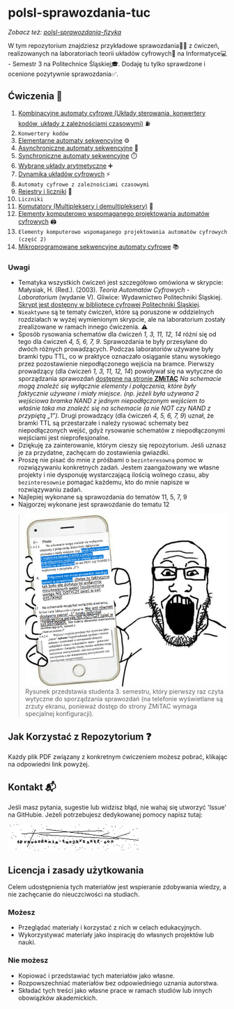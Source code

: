 # polsl-sprawozdania-tuc

*Zobacz też: [polsl-sprawozdania-fizyka](https://github.com/krzsztfwtk/polsl-sprawozdania-fizyka)*

W tym repozytorium znajdziesz przykładowe sprawozdania👩‍🔬 z ćwiczeń, realizowanych na laboratoriach teorii układów cyfrowych🔢 na Informatyce💻 - Semestr 3 na Politechnice Śląskiej🎓. Dodaję tu tylko sprawdzone i ocenione pozytywnie sprawozdania✅.

## Ćwiczenia 🔌

1. [Kombinacyjne automaty cyfrowe (Układy sterowania, konwertery kodów, układy z zależnościami czasowymi)](./sources/kombinacyjne_automaty_cyfrowe.pdf) ⛽
2. `Konwertery kodów`
3. [Elementarne automaty sekwencyjne](./sources/elementarne_automaty_sekwencyjne.pdf) ⚙️
4. [Asynchroniczne automaty sekwencyjne](./sources/asynchroniczne_automaty_sekwencyjne.pdf) 🔄
5. [Synchroniczne automaty sekwencyjne](./sources/synchroniczne_automaty_sekwencyjne.pdf) ⏱️
6. [Wybrane układy arytmetyczne](./sources/wybrane_uklady_arytmetyczne.pdf) ➕
7. [Dynamika układów cyfrowych](./sources/dynamika_ukladow_cyfrowych.pdf) ⚡
8. `Automaty cyfrowe z zależnościami czasowymi`
9. [Rejestry i liczniki](./sources/rejestry_i_liczniki.pdf) 🧮
10. `Liczniki`
11. [Komutatory (Multipleksery i demultipleksery)](./sources/komutatory.pdf) 🔀
12. [Elementy komputerowo wspomaganego projektowania automatów cyfrowych](./sources/elementy_komputerowo_wspomaganego_projektowania_automatow_cyfrowych.pdf) 🖨️
13. `Elementy komputerowo wspomaganego projektowania automatów cyfrowych (część 2)`
14. [Mikroprogramowane sekwencyjne automaty cyfrowe](./sources/mikroprogramowalne_sekwencyjne_automaty_cyfrowe.pdf) 📚

### Uwagi

- Tematyka wszystkich ćwiczeń jest szczegółowo omówiona w skrypcie: Małysiak, H. (Red.). (2003). _Teoria Automatów Cyfrowych - Laboratorium_ (wydanie V). Gliwice: Wydawnictwo Politechniki Śląskiej. [Skrypt jest dostępny w bibliotece cyfrowej Politechniki Śląskiej](https://delibra.bg.polsl.pl/dlibra/publication/79830/edition/70831).
- `Nieaktywne` są te tematy ćwiczeń, które są poruszone w oddzielnych rozdziałach w wyżej wymienionym skrypcie, ale na laboratorium zostały zrealizowane w ramach innego ćwiczenia. ⚠️
- Sposób rysowania schematów dla ćwiczeń *1, 3, 11, 12, 14* różni się od tego dla ćwiczeń *4, 5, 6, 7, 9*. Sprawozdania te były przesyłane do dwóch różnych prowadzących. Podczas laboratoriów używane były bramki typu TTL, co w praktyce oznaczało osiąganie stanu wysokiego przez pozostawienie niepodłączonego wejścia na bramce. Pierwszy prowadzący (dla ćwiczeń *1, 3, 11, 12, 14*) powoływał się na wytyczne do sporządzania sprawozdań [dostępne na stronie **ZMiTAC**](https://db.zmitac.aei.polsl.pl/GD/sprawozdania.html) *Na schemacie mogą znaleźć się wyłącznie elementy i połączenia, które były faktycznie używane i miały miejsce. (np. jeżeli była używana 2 wejściowa bramka NAND z jednym niepodłączonym wejściem to właśnie taka ma znaleźć się na schemacie (a nie NOT czy NAND z przypiętą „1”)*. Drugi prowadzący (dla ćwiczeń *4, 5, 6, 7, 9*) uznał, że bramki TTL są przestarzałe i należy rysować schematy bez niepodłączonych wejść, gdyż rysowanie schematów z niepodłączonymi wejściami jest nieprofesjonalne.
- Dziękuję za zainterowanie, którym cieszy się repozytorium. Jeśli uznasz je za przydatne, zachęcam do zostawienia gwiazdki.
- Proszę nie pisać do mnie z próśbami o `bezinteresowną` pomoc w rozwiązywaniu konkretnych zadań. Jestem zaangażowany we własne projekty i nie dysponuję wystarczającą ilością wolnego czasu, aby `bezinteresownie` pomagać każdemu, kto do mnie napisze w rozwiązywaniu zadań.
- Najlepiej wykonane są sprawozdania do tematów 11, 5, 7, 9
- Najgorzej wykonane jest sprawozdanie do tematu 12

> ![Average TUC student](./meme.png)
> Rysunek przedstawia studenta 3. semestru, który pierwszy raz czyta wytyczne do sporządzania sprawozdań (na telefonie wyświetlane są zrzuty ekranu, ponieważ dostęp do strony ZMiTAC wymaga specjalnej konfiguracji).

## Jak Korzystać z Repozytorium ❓

Każdy plik PDF związany z konkretnym ćwiczeniem możesz pobrać, klikając na odpowiedni link powyżej.

## Kontakt 📬

Jeśli masz pytania, sugestie lub widzisz błąd, nie wahaj się utworzyć 'Issue' na GitHubie.
Jeżeli potrzebujesz dedykowanej pomocy napisz tutaj:

![kontakt](./kontakt.png)

## Licencja i zasady użytkowania

Celem udostępnienia tych materiałów jest wspieranie zdobywania wiedzy, a nie zachęcanie do nieuczciwości na studiach.

### Możesz

- Przeglądać materiały i korzystać z nich w celach edukacyjnych.
- Wykorzystywać materiały jako inspirację do własnych projektów lub nauki.

### Nie możesz

- Kopiować i przedstawiać tych materiałów jako własne.
- Rozpowszechniać materiałów bez odpowiedniego uznania autorstwa.
- Składać tych treści jako własne prace w ramach studiów lub innych obowiązków akademickich.

